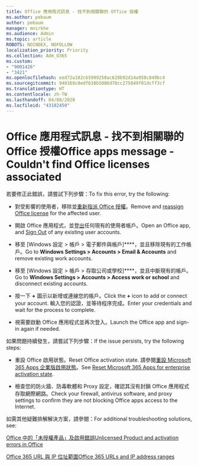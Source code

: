 ```yaml
---
title: Office 應用程式訊息 - 找不到相關聯的 Office 授權
ms.author: pebaum
author: pebaum
manager: mnirkhe
ms.audience: Admin
ms.topic: article
ROBOTS: NOINDEX, NOFOLLOW
localization_priority: Priority
ms.collection: Adm_O365
ms.custom:
- "9001426"
- "3421"
ms.openlocfilehash: ead72a182c65999258ac628b92d14a958c849bc4
ms.sourcegitcommit: 940169c0edf638b5086d70cc275049f01dcff3cf
ms.translationtype: HT
ms.contentlocale: zh-TW
ms.lasthandoff: 04/08/2020
ms.locfileid: "43182450"
---
```

# <a name="office-apps-message---couldnt-find-office-licenses-associated"></a><span data-ttu-id="feaa9-102">Office 應用程式訊息 - 找不到相關聯的 Office 授權</span><span class="sxs-lookup"><span data-stu-id="feaa9-102">Office apps message - Couldn't find Office licenses associated</span></span>

<span data-ttu-id="feaa9-103">若要修正此錯誤，請嘗試下列步驟：</span><span class="sxs-lookup"><span data-stu-id="feaa9-103">To fix this error, try the following:</span></span>

- <span data-ttu-id="feaa9-104">對受影響的使用者，移除並[重新指派 Office 授權](https://docs.microsoft.com/office365/admin/manage/assign-licenses-to-users?view=o365-worldwide)。</span><span class="sxs-lookup"><span data-stu-id="feaa9-104">Remove and [reassign Office license](https://docs.microsoft.com/office365/admin/manage/assign-licenses-to-users?view=o365-worldwide) for the affected user.</span></span>

- <span data-ttu-id="feaa9-105">開啟 Office 應用程式，並[登出](https://support.office.com/article/sign-out-of-office-5a20dc11-47e9-4b6f-945d-478cb6d92071)任何現有的使用者帳戶。</span><span class="sxs-lookup"><span data-stu-id="feaa9-105">Open an Office app, and [Sign Out](https://support.office.com/article/sign-out-of-office-5a20dc11-47e9-4b6f-945d-478cb6d92071) of any existing user accounts.</span></span>

- <span data-ttu-id="feaa9-106">移至 [Windows 設定 > 帳戶 > 電子郵件與帳戶]\*\*\*\*，並且移除現有的工作帳戶。</span><span class="sxs-lookup"><span data-stu-id="feaa9-106">Go to **Windows Settings > Accounts > Email & Accounts** and remove existing work accounts.</span></span>

- <span data-ttu-id="feaa9-107">移至 [Windows 設定 > 帳戶 > 存取公司或學校]\*\*\*\*，並且中斷現有的帳戶。</span><span class="sxs-lookup"><span data-stu-id="feaa9-107">Go to **Windows Settings > Accounts > Access work or school** and disconnect existing accounts.</span></span>

- <span data-ttu-id="feaa9-108">按一下 **+** 圖示以新增或連線您的帳戶。</span><span class="sxs-lookup"><span data-stu-id="feaa9-108">Click the **+** icon to add or connect your account.</span></span> <span data-ttu-id="feaa9-109">輸入您的認證，並等待程序完成。</span><span class="sxs-lookup"><span data-stu-id="feaa9-109">Enter your credentials and wait for the process to complete.</span></span>

- <span data-ttu-id="feaa9-110">視需要啟動 Office 應用程式並再次登入。</span><span class="sxs-lookup"><span data-stu-id="feaa9-110">Launch the Office app and sign-in again if needed.</span></span>

<span data-ttu-id="feaa9-111">如果問題持續發生，請嘗試下列步驟：</span><span class="sxs-lookup"><span data-stu-id="feaa9-111">If the issue persists, try the following steps:</span></span>

- <span data-ttu-id="feaa9-112">重設 Office 啟用狀態。</span><span class="sxs-lookup"><span data-stu-id="feaa9-112">Reset Office activation state.</span></span> <span data-ttu-id="feaa9-113">請參閱[重設 Microsoft 365 Apps 企業版啟用狀態](https://docs.microsoft.com/office365/troubleshoot/activation/reset-office-365-proplus-activation-state)。</span><span class="sxs-lookup"><span data-stu-id="feaa9-113">See [Reset Microsoft 365 Apps for enterprise activation state](https://docs.microsoft.com/office365/troubleshoot/activation/reset-office-365-proplus-activation-state).</span></span>

- <span data-ttu-id="feaa9-114">檢查您的防火牆、防毒軟體和 Proxy 設定，確認其沒有封鎖 Office 應用程式存取網際網路。</span><span class="sxs-lookup"><span data-stu-id="feaa9-114">Check your firewall, antivirus software, and proxy settings to confirm they are not blocking Office apps access to the Internet.</span></span> 

<span data-ttu-id="feaa9-115">如需其他疑難排解解決方案，請參閱：</span><span class="sxs-lookup"><span data-stu-id="feaa9-115">For additional troubleshooting solutions, see:</span></span>

[<span data-ttu-id="feaa9-116">Office 中的「未授權產品」及啟用錯誤</span><span class="sxs-lookup"><span data-stu-id="feaa9-116">Unlicensed Product and activation errors in Office</span></span>](https://support.office.com/Article/0d23d3c0-c19c-4b2f-9845-5344fedc4380?wt.mc_id=Alchemy_ClientDIA)

[<span data-ttu-id="feaa9-117">Office 365 URL 與 IP 位址範圍</span><span class="sxs-lookup"><span data-stu-id="feaa9-117">Office 365 URLs and IP address ranges</span></span>](https://docs.microsoft.com/office365/enterprise/urls-and-ip-address-ranges)
